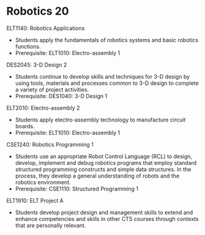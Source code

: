 # Robotics 20

ELT1140: Robotics Applications

* Students apply the fundamentals of robotics systems and basic robotics functions.
* Prerequisite: ELT1010: Electro-assembly 1

DES2045: 3-D Design 2

* Students continue to develop skills and techniques for 3-D design by using tools, materials and processes common to 3-D design to complete a variety of project activities.
* Prerequisite: DES1040: 3-D Design 1

ELT2010: Electro-assembly 2

* Students apply electro-assembly technology to manufacture circuit boards.
* Prerequisite: ELT1010: Electro-assembly 1

CSE1240: Robotics Programming 1

* Students use an appropriate Robot Control Language (RCL) to design, develop, implement and debug robotics programs that employ standard structured programming constructs and simple data structures. In the process, they develop a general understanding of robots and the robotics environment.
* Prerequisite: CSE1110: Structured Programming 1

ELT1910: ELT Project A

* Students develop project design and management skills to extend and enhance competencies and skills in other CTS courses through contexts that are personally relevant.
